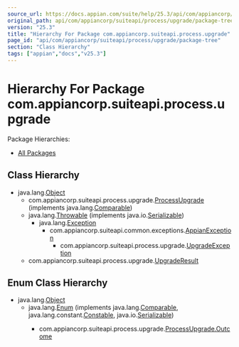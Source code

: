 ```yaml
---
source_url: https://docs.appian.com/suite/help/25.3/api/com/appiancorp/suiteapi/process/upgrade/package-tree.html
original_path: api/com/appiancorp/suiteapi/process/upgrade/package-tree.html
version: "25.3"
title: "Hierarchy For Package com.appiancorp.suiteapi.process.upgrade"
page_id: "api/com/appiancorp/suiteapi/process/upgrade/package-tree"
section: "Class Hierarchy"
tags: ["appian","docs","v25.3"]
---
```



# Hierarchy For Package com.appiancorp.suiteapi.process.upgrade

Package Hierarchies:

-   [All Packages](../../../../../overview-tree.html)

## Class Hierarchy

-   java.lang.[Object](https://docs.oracle.com/en/java/javase/17/docs/api/java.base/java/lang/Object.html "class or interface in java.lang")
    -   com.appiancorp.suiteapi.process.upgrade.[ProcessUpgrade](ProcessUpgrade.html "class in com.appiancorp.suiteapi.process.upgrade") (implements java.lang.[Comparable](https://docs.oracle.com/en/java/javase/17/docs/api/java.base/java/lang/Comparable.html "class or interface in java.lang")<T>)
    -   java.lang.[Throwable](https://docs.oracle.com/en/java/javase/17/docs/api/java.base/java/lang/Throwable.html "class or interface in java.lang") (implements java.io.[Serializable](https://docs.oracle.com/en/java/javase/17/docs/api/java.base/java/io/Serializable.html "class or interface in java.io"))
        -   java.lang.[Exception](https://docs.oracle.com/en/java/javase/17/docs/api/java.base/java/lang/Exception.html "class or interface in java.lang")
            -   com.appiancorp.suiteapi.common.exceptions.[AppianException](../../common/exceptions/AppianException.html "class in com.appiancorp.suiteapi.common.exceptions")
                -   com.appiancorp.suiteapi.process.upgrade.[UpgradeException](UpgradeException.html "class in com.appiancorp.suiteapi.process.upgrade")
    -   com.appiancorp.suiteapi.process.upgrade.[UpgradeResult](UpgradeResult.html "class in com.appiancorp.suiteapi.process.upgrade")

## Enum Class Hierarchy

-   java.lang.[Object](https://docs.oracle.com/en/java/javase/17/docs/api/java.base/java/lang/Object.html "class or interface in java.lang")
    -   java.lang.[Enum](https://docs.oracle.com/en/java/javase/17/docs/api/java.base/java/lang/Enum.html "class or interface in java.lang")<E> (implements java.lang.[Comparable](https://docs.oracle.com/en/java/javase/17/docs/api/java.base/java/lang/Comparable.html "class or interface in java.lang")<T>, java.lang.constant.[Constable](https://docs.oracle.com/en/java/javase/17/docs/api/java.base/java/lang/constant/Constable.html "class or interface in java.lang.constant"), java.io.[Serializable](https://docs.oracle.com/en/java/javase/17/docs/api/java.base/java/io/Serializable.html "class or interface in java.io"))
        -   com.appiancorp.suiteapi.process.upgrade.[ProcessUpgrade.Outcome](ProcessUpgrade.Outcome.html "enum class in com.appiancorp.suiteapi.process.upgrade")